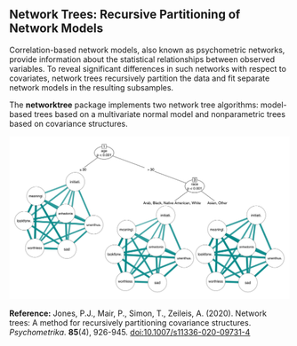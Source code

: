 
<!-- index.md is generated from index.Rmd. Please edit that file and run rmarkdown::render("index.Rmd") -->

## Network Trees: Recursive Partitioning of Network Models

Correlation-based network models, also known as psychometric networks,
provide information about the statistical relationships between observed
variables. To reveal significant differences in such networks with
respect to covariates, network trees recursively partition the data and
fit separate network models in the resulting subsamples.

The **networktree** package implements two network tree algorithms:
model-based trees based on a multivariate normal model and nonparametric
trees based on covariance structures.

![](man/figures/index-networktree-1.svg)<!-- -->

**Reference:** Jones, P.J., Mair, P., Simon, T., Zeileis, A. (2020).
Network trees: A method for recursively partitioning covariance
structures. *Psychometrika*. **85**(4), 926-945.
[doi:10.1007/s11336-020-09731-4](https://doi.org/10.1007/s11336-020-09731-4)

